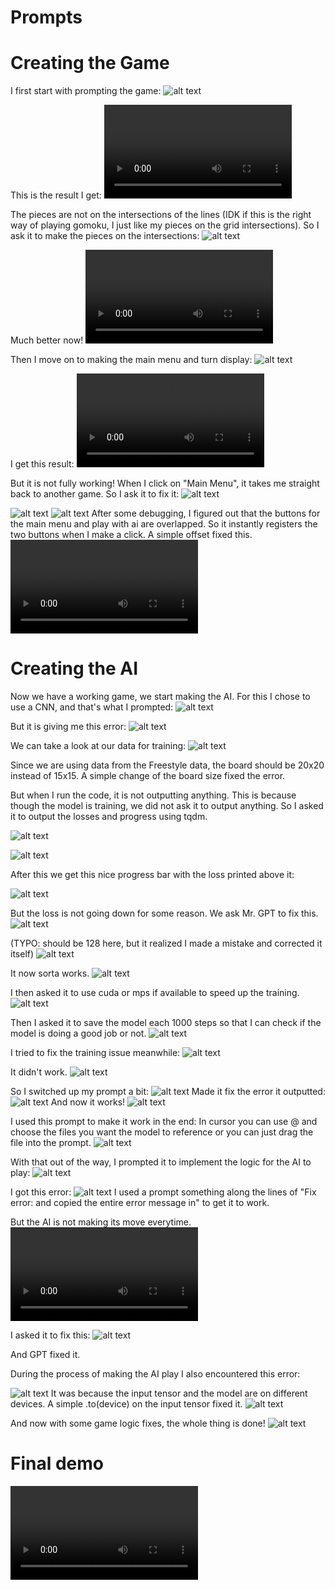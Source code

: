 # Prompts

# Creating the Game

I first start with prompting the game:
![alt text](<prompts/Screenshot 2024-10-15 at 09.43.25.png>) 

This is the result I get:
<video controls src="prompts/Screen Recording 2024-10-15 at 09.43.38.mp4" title="Title"></video>

The pieces are not on the intersections of the lines (IDK if this is the right way of playing gomoku, I just like my pieces on the grid intersections). So I ask it to make the pieces on the intersections:
![alt text](<prompts/Screenshot 2024-10-15 at 09.45.46.png>) 

Much better now!
<video controls src="prompts/Screen Recording 2024-10-15 at 09.47.06.mp4" title="Title"></video>

Then I move on to making the main menu and turn display:
![alt text](<prompts/Screenshot 2024-10-15 at 09.48.13.png>)

I get this result:
<video controls src="prompts/Screen Recording 2024-10-15 at 09.48.57.mp4" title="Title"></video>

But it is not fully working! When I click on "Main Menu", it takes me straight back to another game. So I ask it to fix it:
![alt text](<prompts/Screenshot 2024-10-15 at 09.50.23.png>) 

![alt text](<prompts/Screenshot 2024-10-15 at 09.50.56.png>) 
![alt text](<prompts/Screenshot 2024-10-15 at 10.05.43.png>) 
After some debugging, I figured out that the buttons for the main menu and play with ai are overlapped. So it instantly registers the two buttons when I make a click. A simple offset fixed this.
<video controls src="prompts/Screen Recording 2024-10-15 at 10.05.47.mp4" title="Title"></video>

# Creating the AI
Now we have a working game, we start making the AI.
For this I chose to use a CNN, and that's what I prompted:
![alt text](<prompts/Screenshot 2024-10-15 at 14.33.02.png>) 

But it is giving me this error:
![alt text](<prompts/Screenshot 2024-10-15 at 14.33.18.png>) 

We can take a look at our data for training:
![alt text](<prompts/Screenshot 2024-10-16 at 20.04.34.png>)

Since we are using data from the Freestyle data, the board should be 20x20 instead of 15x15. A simple change of the board size fixed the error.

But when I run the code, it is not outputting anything. This is because though the model is training, we did not ask it to output anything. So I asked it to output the losses and progress using tqdm.

![alt text](<prompts/Screenshot 2024-10-15 at 14.36.04.png>)

![alt text](<prompts/Screenshot 2024-10-15 at 14.36.45.png>) 

After this we get this nice progress bar with the loss printed above it:

![alt text](<prompts/Screenshot 2024-10-15 at 14.52.51.png>) 

But the loss is not going down for some reason. We ask Mr. GPT to fix this.
![alt text](<prompts/Screenshot 2024-10-15 at 14.54.14.png>) 

(TYPO: should be 128 here, but it realized I made a mistake and corrected it itself)
![alt text](<prompts/Screenshot 2024-10-15 at 14.54.18.png>) 

It now sorta works.
![alt text](<prompts/Screenshot 2024-10-15 at 14.56.05.png>) 

I then asked it to use cuda or mps if available to speed up the training.
![alt text](<prompts/Screenshot 2024-10-15 at 14.56.54.png>) 

Then I asked it to save the model each 1000 steps so that I can check if the model is doing a good job or not.
![alt text](<prompts/Screenshot 2024-10-15 at 15.03.20.png>) 

I tried to fix the training issue meanwhile:
![alt text](<prompts/Screenshot 2024-10-16 at 08.43.54.png>) 

It didn't work. 
![alt text](<prompts/Screenshot 2024-10-16 at 08.51.03.png>) 

So I switched up my prompt a bit:
![alt text](<prompts/Screenshot 2024-10-16 at 13.45.41.png>) 
Made it fix the error it outputted:
![alt text](<prompts/Screenshot 2024-10-16 at 13.46.33.png>)
And now it works!
![alt text](<prompts/Screenshot 2024-10-16 at 13.48.22.png>) 

I used this prompt to make it work in the end: In cursor you can use @ and choose the files you want the model to reference or you can just drag the file into the prompt.
![alt text](<prompts/Screenshot 2024-10-16 at 14.49.17.png>) 

With that out of the way, I prompted it to implement the logic for the AI to play:
![alt text](<prompts/Screenshot 2024-10-16 at 15.01.04.png>) 

I got this error:
![alt text](<prompts/Screenshot 2024-10-16 at 15.02.07.png>) 
I used a prompt something along the lines of "Fix error: and copied the entire error message in" to get it to work.

But the AI is not making its move everytime.
<video controls src="prompts/Screen Recording 2024-10-16 at 15.05.18.mp4" title="Title"></video>

I asked it to fix this:
![alt text](<prompts/Screenshot 2024-10-16 at 15.06.29.png>) 

And GPT fixed it.

During the process of making the AI play I also encountered this error:

![alt text](<prompts/Screenshot 2024-10-16 at 15.09.04.png>) 
It was because the input tensor and the model are on different devices. A simple .to(device) on the input tensor fixed it.
![alt text](<prompts/Screenshot 2024-10-16 at 15.09.09.png>) 


And now with some game logic fixes, the whole thing is done!
![alt text](<prompts/Screenshot 2024-10-16 at 15.22.31.png>) 


# Final demo

<video controls src="demo.mp4" title="Title"></video>